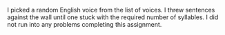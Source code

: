 I picked a random English voice from the list of voices. I threw sentences
against the wall until one stuck with the required number of syllables. I did
not run into any problems completing this assignment.

